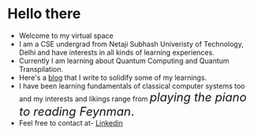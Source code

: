 # Hello there
- Welcome to my virtual space 
- I am a CSE undergrad from Netaji Subhash Univeristy of Technology, Delhi and have interests in all kinds of learning experiences.
- Currently I am learning about Quantum Computing and Quantum Transpilation.
- Here's a [blog](https://harshitco19.wixsite.com/uncertainist) that I write to solidify some of my learnings.
- I have been learning fundamentals of classical computer systems too and my interests and likings range from <font size = 5>*playing the piano to reading Feynman*.</font>
- Feel free to contact at- <a href = "https://www.linkedin.com/in/harshit-gupta-75b2171b3/"> Linkedin </a> 
